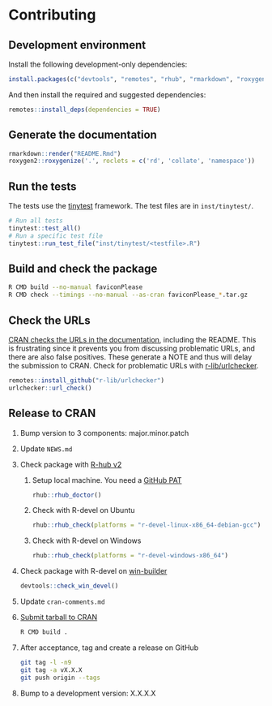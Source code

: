 # Contributing

## Development environment

Install the following development-only dependencies:

```R
install.packages(c("devtools", "remotes", "rhub", "rmarkdown", "roxygen2"))
```

And then install the required and suggested dependencies:

```R
remotes::install_deps(dependencies = TRUE)
```

## Generate the documentation

```R
rmarkdown::render("README.Rmd")
roxygen2::roxygenize('.', roclets = c('rd', 'collate', 'namespace'))
```

## Run the tests

The tests use the [tinytest](https://cran.r-project.org/package=tinytest)
framework. The test files are in `inst/tinytest/`.

```R
# Run all tests
tinytest::test_all()
# Run a specific test file
tinytest::run_test_file("inst/tinytest/<testfile>.R")
```

## Build and check the package

```sh
R CMD build --no-manual faviconPlease
R CMD check --timings --no-manual --as-cran faviconPlease_*.tar.gz
```

## Check the URLs

[CRAN checks the URLs in the documentation][cran-url-checks], including the
README. This is frustrating since it prevents you from discussing problematic
URLs, and there are also false positives. These generate a NOTE and thus will
delay the submission to CRAN. Check for problematic URLs with
[r-lib/urlchecker](https://github.com/r-lib/urlchecker).

```R
remotes::install_github("r-lib/urlchecker")
urlchecker::url_check()
```

[cran-url-checks]: https://cran.r-project.org/web/packages/URL_checks.html

## Release to CRAN

1. Bump version to 3 components: major.minor.patch

1. Update `NEWS.md`

1. Check package with [R-hub v2][rhubv2]

    [rhubv2]: https://r-hub.github.io/rhub/articles/rhubv2.html


    1) Setup local machine. You need a [GitHub PAT][github-pat]

        ```R
        rhub::rhub_doctor()
        ```

        [github-pat]: https://gitcreds.r-lib.org/reference/gitcreds_get.html

    1) Check with R-devel on Ubuntu

        ```R
        rhub::rhub_check(platforms = "r-devel-linux-x86_64-debian-gcc")
        ```

    1) Check with R-devel on Windows

        ```R
        rhub::rhub_check(platforms = "r-devel-windows-x86_64")
        ```

1. Check package with R-devel on [win-builder][]

    ```R
    devtools::check_win_devel()
    ```

    [win-builder]: https://win-builder.r-project.org/

1. Update `cran-comments.md`

1. [Submit tarball to CRAN](https://cran.r-project.org/submit.html)

    ```sh
    R CMD build .
    ```

1. After acceptance, tag and create a release on GitHub

    ```sh
    git tag -l -n9
    git tag -a vX.X.X
    git push origin --tags
    ```

1. Bump to a development version: X.X.X.X
